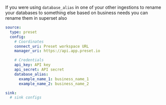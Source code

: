 If you were using `database_alias` in one of your other ingestions to rename your databases to something else based on business needs you can rename them in superset also

```yml
source:
  type: preset
  config:
    # Coordinates
    connect_uri: Preset workspace URL
    manager_uri: https://api.app.preset.io

    # Credentials
    api_key: API key
    api_secret: API secret
    database_alias:
      example_name_1: business_name_1
      example_name_2: business_name_2

sink:
  # sink configs
```
